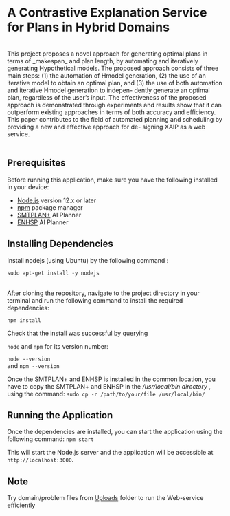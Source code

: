 # A Contrastive Explanation Service for Plans in Hybrid Domains
<br>
This project proposes a novel approach for generating optimal
plans in terms of _makespan_  and plan length, by automating and iteratively generating Hypothetical
models. The proposed approach consists of three main steps:
(1) the automation of Hmodel generation, (2) the use of an
iterative model to obtain an optimal plan, and (3) the use of
both automation and iterative Hmodel generation to indepen-
dently generate an optimal plan, regardless of the user’s input.
The effectiveness of the proposed approach is demonstrated
through experiments and results show that it can outperform
existing approaches in terms of both accuracy and efficiency.
This paper contributes to the field of automated planning and
scheduling by providing a new and effective approach for de-
signing XAIP as a web service.
<br>
<br>

## Prerequisites

Before running this application, make sure you have the following installed in your device:

- [Node.js](https://nodejs.org/en/) version 12.x or later
- [npm](https://www.npmjs.com/) package manager
- [SMTPLAN+](https://github.com/KCL-Planning/SMTPlan) AI Planner 
- [ENHSP](https://sites.google.com/view/enhsp/) AI Planner

## Installing Dependencies
Install nodejs (using Ubuntu) by the following command : 

`sudo apt-get install -y nodejs`

<br>
After cloning the repository, navigate to the project directory in your terminal and run the following command to install the required dependencies:

`npm install
`
<br>

Check that the install was successful by querying   

`node` and `npm`   for its version number:      

`node --version`    
and  `npm --version
`

Once the SMTPLAN+ and ENHSP is installed in the common location, you have to copy the SMTPLAN+  and ENHSP in the _/usr/local/bin directory_ , using the command: `sudo cp -r /path/to/your/file /usr/local/bin/
`  

## Running the Application

Once the dependencies are installed, you can start the application using the following command: `npm start`

This will start the Node.js server and the application will be accessible at `http://localhost:3000`.


## Note 

Try domain/problem files from [Uploads](https://github.com/manabjamin2nadved1947/XAIP/tree/main/uploads) folder to run the Web-service efficiently

